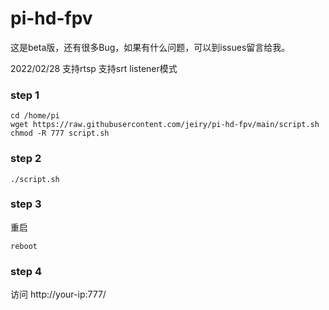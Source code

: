 # pi-hd-fpv

这是beta版，还有很多Bug，如果有什么问题，可以到issues留言给我。

2022/02/28 支持rtsp 支持srt listener模式

### step 1
```
cd /home/pi
wget https://raw.githubusercontent.com/jeiry/pi-hd-fpv/main/script.sh
chmod -R 777 script.sh
```

### step 2
```
./script.sh
```

### step 3

重启
```
reboot
```

### step 4

访问  http://your-ip:777/
